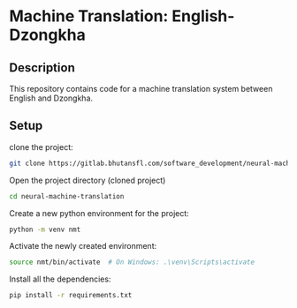 # Machine Translation: English-Dzongkha

## Description
This repository contains code for a machine translation system between English and Dzongkha.

## Setup
clone the project:
```bash
git clone https://gitlab.bhutansfl.com/software_development/neural-machine-translation.git
```

Open the project directory (cloned project)
```bash
cd neural-machine-translation
```
Create a new python environment for the project:
```bash
python -m venv nmt
```
Activate the newly created environment:
```bash
source nmt/bin/activate  # On Windows: .\venv\Scripts\activate
```
Install all the dependencies:
```bash
pip install -r requirements.txt
```